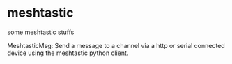 # meshtastic
some meshtastic stuffs


MeshtasticMsg: Send a message to a channel via a http or serial connected device using the meshtastic python client.  
